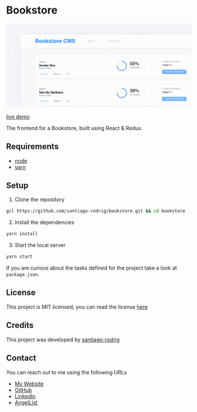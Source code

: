 # Bookstore

![gif demo](./doc/demo.gif)

[live demo](https://srodrig-bookstore.herokuapp.com)

The frontend for a Bookstore, built using React & Redux.

## Requirements

- [node](https://nodejs.org/en/)
- [yarn](https://yarnpkg.com/getting-started/install)

## Setup

1. Clone the repository

```zsh
gcl https://github.com/santiago-rodrig/bookstore.git && cd bookstore
```

2. Install the dependencies

```zsh
yarn install
```

3. Start the local server

```zsh
yarn start
```

If you are curious about the tasks defined for the project take a look at
`package.json`.

## License

This project is MIT licensed, you can read the license [here](./LICENSE)

## Credits

This project was developed by
[santiago-rodrig](https://github.com/santiago-rodrig)

## Contact

You can reach out to me using the following URLs

- [My Website](https://santiagorodriguez.dev)
- [GitHub](https://github.com/santiago-rodrig)
- [LinkedIn](https://www.linkedin.com/in/santiago-andres-rodriguez-marquez)
- [AngelList](https://angel.co/u/santiago-andres-rodriguez-marquez)

